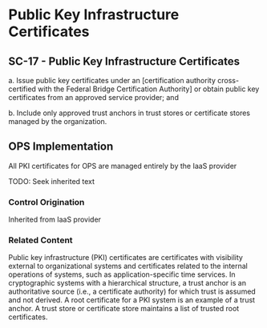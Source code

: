 # Public Key Infrastructure Certificates
## SC-17 - Public Key Infrastructure Certificates

a. Issue public key certificates under an [certification authority cross-certified with the Federal Bridge Certification Authority] or obtain public key certificates from an approved service provider; and

b. Include only approved trust anchors in trust stores or certificate stores managed by the organization.

## OPS Implementation

All PKI certificates for OPS are managed entirely by the IaaS provider

TODO: Seek inherited text

### Control Origination

Inherited from IaaS provider

### Related Content

Public key infrastructure (PKI) certificates are certificates with visibility external to organizational systems and certificates related to the internal operations of systems, such as application-specific time services. In cryptographic systems with a hierarchical structure, a trust anchor is an authoritative source (i.e., a certificate authority) for which trust is assumed and not derived. A root certificate for a PKI system is an example of a trust anchor. A trust store or certificate store maintains a list of trusted root certificates.

